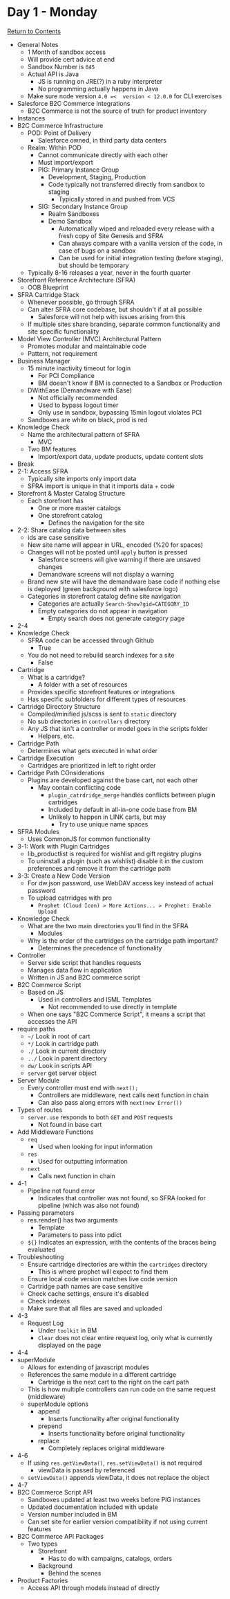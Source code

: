 # Day 1 - Monday
[Return to Contents](../README.md)

- General Notes
  - 1 Month of sandbox access
  - Will provide cert advice at end
  - Sandbox Number is `045`
  - Actual API is Java
    - JS is running on JRE(?)  in a ruby interpreter
    - No programming actually happens in Java
  - Make sure node version `4.0 =<  version < 12.0.0` for CLI exercises
- Salesforce B2C Commerce Integrations
  - B2C Commerce is not the source of truth for product inventory
- Instances
- B2C Commerce Infrastructure
  - POD: Point of Delivery
    - Salesforce owned, in third party data centers
  - Realm: Within POD
    - Cannot communicate directly with each other
    - Must import/export
    - PIG: Primary Instance Group
      - Development, Staging, Production
      - Code typically not transferred directly from sandbox to staging
        - Typically stored in and pushed from VCS
    - SIG: Secondary Instance Group
      - Realm Sandboxes
      - Demo Sandbox
        - Automatically wiped and reloaded every release with a fresh copy of Site Genesis and SFRA
        - Can always compare with a vanilla version of the code, in case of bugs on a sandbox
        - Can be used for initial integration testing (before staging), but should be temporary
  - Typically 8-16 releases a year, never in the fourth quarter
- Storefront Reference Architecture (SFRA)
  - OOB Blueprint
- SFRA Cartridge Stack
  - Whenever possible, go through SFRA
  - Can alter SFRA core codebase, but shouldn't if at all possible
    - Salesforce will not help with issues arising from this
  - If multiple sites share branding, separate common functionality and site specific functionality
- Model View Controller (MVC) Architectural Pattern
  - Promotes modular and maintainable code
  - Pattern, not requirement
- Business Manager
  - 15 minute inactivity timeout for login
    - For PCI Compliance
    - BM doesn't know if BM is connected to a Sandbox or Production
  - DWithEase (Demandware with Ease)  
    - Not officially recommended
    - Used to bypass logout timer
    - Only use in sandbox, bypassing 15min logout violates PCI
  - Sandboxes are white on black, prod is red
- Knowledge Check
  - Name the architectural pattern of SFRA
    - MVC
  - Two BM features
    - Import/export data, update products, update content slots
- Break
- 2-1: Access SFRA
  - Typically site imports only import data
  - SFRA import is unique in that it imports data + code
- Storefront & Master Catalog Structure
  - Each storefront has
    - One or more master catalogs
    - One storefront catalog
      - Defines the navigation for the site
- 2-2: Share catalog data between sites
  - ids are case sensitive
  - New site name will appear in URL, encoded (%20 for spaces)
  - Changes will not be posted until `apply` button is pressed
    - Salesforce screens will give warning if there are unsaved changes
    - Demandware screens will not display a warning
  - Brand new site will have the demandware base code if nothing else is deployed (green background with salesforce logo)
  - Categories in storefront catalog define site navigation
    - Categories are actually `Search-Show?gid=CATEGORY_ID`
    - Empty categories do not appear in navigation
      - Empty search does not generate category page
- 2-4
- Knowledge Check
  - SFRA code can be accessed through Github
    - True
  - You do not need to rebuild search indexes for a site
    - False
- Cartridge
  - What is a cartridge?
    - A folder with a set of resources
  - Provides specific storefront features or integrations
  - Has specific subfolders for different types of resources
- Cartridge Directory Structure
  - Compiled/minified js/scss is sent to `static` directory
  - No sub directories in `controllers` directory
  - Any JS that isn't a controller or model goes in the scripts folder
    - Helpers, etc.
- Cartridge Path
  - Determines what gets executed in what order
- Cartridge Execution
  - Cartridges are prioritized in left to right order
- Cartridge Path COnsiderations
  - Plugins are developed against the base cart, not each other
    - May contain conflicting code
      - `plugin_catrdridge_merge` handles conflicts between plugin cartridges
      - Included by default in all-in-one code base from BM
      - Unlikely to happen in LINK carts, but may
        - Try to use unique name spaces
- SFRA Modules
  - Uses CommonJS for common functionality
- 3-1: Work with Plugin Cartridges
  - lib_productlist is required for wishlist and gift registry plugins
  - To uninstall a plugin (such as wishlist) disable it in the custom preferences and remove it from the cartridge path
- 3-3: Create a New Code Version
  - For dw.json password, use WebDAV access key instead of actual password
  - To upload catrridges with pro
    - `Prophet (Cloud Icon) > More Actions... > Prophet: Enable Upload`
- Knowledge Check
  - What are the two main directories you'll  find in the SFRA
    - Modules
  - Why is the order of the cartridges on the cartridge path
important?
    - Determines the precedence of functionality
- Controller
  - Server side script that handles requests
  - Manages data flow in application
  - Written in JS and B2C commerce script
- B2C Commerce  Script
  - Based on JS
    - Used in controllers and ISML Templates
      - Not recommended  to use directly in template
  - When one says "B2C Commerce Script", it means a script that accesses the API
- require paths
  - `~/` Look in root of cart
  - `*/` Look in cartridge path
  - `./` Look in current directory
  - `../` Look in parent directory
  - `dw/` Look in scripts API
  - `server` get server object
- Server Module
  - Every controller must end with `next();`
    - Controllers are middleware, next calls next function in chain
    - Can also pass along errors with `next(new Error())`
- Types of routes
  - `server.use` responds to both `GET` and `POST` requests
    - Not found in base cart
- Add Middleware Functions
  - `req`
    - Used when looking for input information
  - `res`
    - Used for outputting information
  - `next`
    - Calls next function in chain
- 4-1
  - Pipeline not found error
    - Indicates that controller was not found, so SFRA looked for pipeline (which was also not found)
- Passing parameters
  - res.render() has two arguments
    - Template
    - Parameters to pass into pdict
  - `${}` Indicates an expression, with the contents of the braces being evaluated
- Troubleshooting
  - Ensure cartridge directories are within the `cartridges` directory 
    - This is where prophet will expect to find them
  - Ensure local code version matches live code version
  - Cartridge path names are case sensitive
  - Check cache settings, ensure it's disabled
  - Check indexes
  - Make sure that all files are saved and uploaded
- 4-3
  - Request Log
    - Under `toolkit` in BM
    - `Clear` does not clear entire request log, only what is currently displayed on the page
- 4-4
- superModule
  - Allows for extending of javascript modules
  - References the same module in a different cartridge
    - Cartridge is the next cart to the right on the cart path
  - This is how multiple controllers can run code on the same request (middleware)
  - superModule options
    - append
      - Inserts functionality after original functionality
    - prepend
      - Inserts functionality before original functionality
    - replace
      - Completely replaces original middleware
- 4-6
  - If using `res.getViewData()`, `res.setViewData()` is not required
    - viewData is passed by referenced
  - `setViewData()` appends viewData, it does not replace the object
- 4-7
- B2C Commerce Script API
  - Sandboxes updated at least two weeks before PIG instances
  - Updated documentation included with update
  - Version number included in BM
  - Can set site for earlier version compatibility if not using current features
- B2C Commerce API Packages
  - Two types
    - Storefront
      - Has to do with campaigns, catalogs, orders
    - Background
      - Behind the scenes
- Product Factories
  - Access API through models instead of directly
